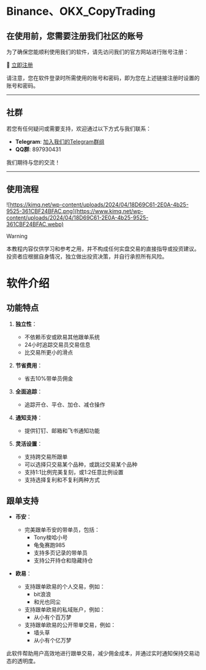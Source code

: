 # Binance、OKX_CopyTrading
## **在使用前，您需要注册我们社区的账号**

为了确保您能顺利使用我们的软件，请先访问我们的官方网站进行账号注册：

🔗 [立即注册](https://kimq.net/wp-login.php?action=register)

请注意，您在软件登录时所需使用的账号和密码，即为您在上述链接注册时设置的账号和密码。

------

## **社群**

若您有任何疑问或需要支持，欢迎通过以下方式与我们联系：

- **Telegram**: [加入我们的Telegram群组](https://t.me/pocketchangetrader)
- **QQ群**: 897930431

我们期待与您的交流！

------

## 使用流程

![https://kimq.net/wp-content/uploads/2024/04/18D69C61-2E0A-4b25-9525-361CBF24BFAC.png](https://www.kimq.net/wp-content/uploads/2024/04/18D69C61-2E0A-4b25-9525-361CBF24BFAC.webp)

> [!WARNING]
>
> 本教程内容仅供学习和参考之用，并不构成任何实盘交易的直接指导或投资建议。投资者应根据自身情况，独立做出投资决策，并自行承担所有风险。

# 软件介绍

## 功能特点

1. **独立性**：
   - 不依赖币安或欧易其他跟单系统
   - 24小时追踪交易员交易信息
   - 比交易所更小的滑点

2. **节省费用**：
   - 省去10%带单员佣金

3. **全面追踪**：
   - 追踪开仓、平仓、加仓、减仓操作

4. **通知支持**：
   - 提供钉钉、邮箱和飞书通知功能

5. **灵活设置**：
   - 支持跨交易所跟单
   - 可以选择只交易某个品种，或跳过交易某个品种
   - 支持1:1比例完美复刻，或1:2任意比例设置
   - 支持选择复利和不复利两种方式

## 跟单支持

- **币安**：
  - 完美跟单币安的带单员，包括：
    - Tony梭哈小号
    - 龟兔赛跑985
    - 支持多页记录的带单员
    - 支持公开持仓和隐藏持仓

- **欧易**：
  - 支持跟单欧易的个人交易，例如：
    - bit浪浪
    - 和光也同尘
  - 支持跟单欧易的私域账户，例如：
    - 从小有个百万梦
  - 支持跟单欧易的公开带单交易，例如：
    - 墙头草
    - 从小有个亿万梦

此软件帮助用户高效地进行跟单交易，减少佣金成本，并通过实时通知保持交易动态的透明度。

